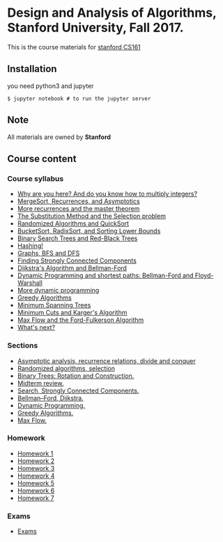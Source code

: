 # Design and Analysis of Algorithms, Stanford University, Fall 2017.

This is the course materials for [stanford CS161](http://web.stanford.edu/class/cs161/index.html)

## Installation 

 you need python3 and jupyter
 ```shell
 $ jupyter notebook # to run the jupyter server
 ```


## Note
   All materials are owned by __Stanford__ 
## Course content
  ### Course syllabus
   - [Why are you here? And do you know how to multiply integers?](https://github.com/adhaamehab/stanford-cs161/tree/master/Lectures/Lecture1)
   - [MergeSort, Recurrences, and Asymptotics](https://github.com/adhaamehab/stanford-cs161/tree/master/Lectures/Lecture2)
   - [More recurrences and the master theorem](https://github.com/adhaamehab/stanford-cs161/tree/master/Lectures/Lecture3)
   - [The Substitution Method and the Selection problem](https://github.com/adhaamehab/stanford-cs161/tree/master/Lectures/Lecture4)
   - [Randomized Algorithms and QuickSort](https://github.com/adhaamehab/stanford-cs161/tree/master/Lectures/Lecture5)
   - [BucketSort, RadixSort, and Sorting Lower Bounds](https://github.com/adhaamehab/stanford-cs161/tree/master/Lectures/Lecture6)
   - [Binary Search Trees and Red-Black Trees](https://github.com/adhaamehab/stanford-cs161/tree/master/Lectures/Lecture7)
   - [Hashing!](https://github.com/adhaamehab/stanford-cs161/tree/master/Lectures/Lecture8)
   - [Graphs, BFS and DFS](https://github.com/adhaamehab/stanford-cs161/tree/master/Lectures/Lecture9)
   - [Finding Strongly Connected Components](https://github.com/adhaamehab/stanford-cs161/tree/master/Lectures/Lecture10)
   - [Dijkstra's Algorithm and Bellman-Ford](https://github.com/adhaamehab/stanford-cs161/tree/master/Lectures/Lecture11)
   - [Dynamic Programming and shortest paths: Bellman-Ford and Floyd-Warshall](https://github.com/adhaamehab/stanford-cs161/tree/master/Lectures/Lecture12)
   - [More dynamic programming](https://github.com/adhaamehab/stanford-cs161/tree/master/Lectures/Lecture13)
   - [Greedy Algorithms](https://github.com/adhaamehab/stanford-cs161/tree/master/Lectures/Lecture14)
   - [Minimum Spanning Trees](https://github.com/adhaamehab/stanford-cs161/tree/master/Lectures/Lecture15)
   - [Minimum Cuts and Karger's Algorithm](https://github.com/adhaamehab/stanford-cs161/tree/master/Lectures/Lecture16)
   - [Max Flow and the Ford-Fulkerson Algorithm](https://github.com/adhaamehab/stanford-cs161/tree/master/Lectures/Lecture17)
   - [What's next?](https://github.com/adhaamehab/stanford-cs161/tree/master/Lectures/Lecture18)

  ### Sections 
   - [Asymptotic analysis, recurrence relations, divide and conquer](https://github.com/adhaamehab/stanford-cs161/tree/master/Sections/section1)
   - [Randomized algorithms, selection](https://github.com/adhaamehab/stanford-cs161/tree/master/Sections/section2)
   - [ Binary Trees: Rotation and Construction. ](https://github.com/adhaamehab/stanford-cs161/tree/master/Sections/section3)
   - [Midterm review.](https://github.com/adhaamehab/stanford-cs161/tree/master/Sections/section4)
   - [Search, Strongly Connected Components.](https://github.com/adhaamehab/stanford-cs161/tree/master/Sections/section5)
   - [Bellman–Ford, Dijkstra.](https://github.com/adhaamehab/stanford-cs161/tree/master/Sections/section6)
   - [Dynamic Programming.](https://github.com/adhaamehab/stanford-cs161/tree/master/Sections/section7)
   - [Greedy Algorithms.](https://github.com/adhaamehab/stanford-cs161/tree/master/Sections/section7)
   - [Max Flow. ](https://github.com/adhaamehab/stanford-cs161/tree/master/Sections/section7)


  ### Homework
   - [Homework 1](https://github.com/adhaamehab/stanford-cs161/tree/master/Homework/Homework1)
   - [Homework 2](https://github.com/adhaamehab/stanford-cs161/tree/master/Homework/Homework2)
   - [Homework 3](https://github.com/adhaamehab/stanford-cs161/tree/master/Homework/Homework3)
   - [Homework 4](https://github.com/adhaamehab/stanford-cs161/tree/master/Homework/Homework4)
   - [Homework 5](https://github.com/adhaamehab/stanford-cs161/tree/master/Homework/Homework5)
   - [Homework 6](https://github.com/adhaamehab/stanford-cs161/tree/master/Homework/Homework6)
   - [Homework 7](https://github.com/adhaamehab/stanford-cs161/tree/master/Homework/Homework7)

  ### Exams
   - [Exams](https://github.com/adhaamehab/stanford-cs161/tree/master/Exams)


